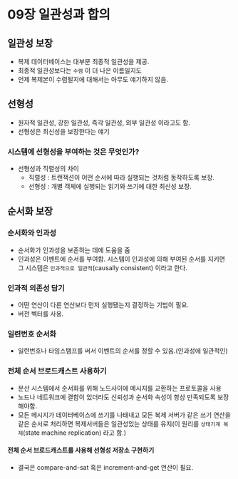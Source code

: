 # 09장 일관성과 합의

## 일관성 보장
- 복제 데이터베이스는 대부분 최종적 일관성을 제공.
- 최종적 일관성보다는 `수렴` 이 더 나은 이름일지도
- 언제 복제본이 수렴될지에 대해서는 아무도 얘기하지 않음.

## 선형성
- 원자적 일관성, 강한 일관성, 즉각 일관성, 외부 일관성 이라고도 함.
- 선형성은 최신성을 보장한다는 얘기

### 시스템에 선형성을 부여하는 것은 무엇인가?
- 선형성과 직렬성의 차이 
	- 직렬성 : 트랜잭션이 어떤 순서에 따라 실행되는 것처럼 동작하도록 보장.
	- 선형성 : 개별 객체에 실행되는 읽기와 쓰기에 대한 최신성 보장.

## 순서화 보장

### 순서화와 인과성
- 순서화가 인과성을 보존하는 데에 도움을 줌
- 인과성은 이벤트에 순서를 부여함. 시스템이 인과성에 의해 부여된 순서를 지키면 그 시스템은 `인과적으로 일관적`(causally consistent) 이라고 한다.

### 인과적 의존성 담기
- 어떤 연산이 다른 연산보다 먼저 실행됐는지 결정하는 기법이 필요.
- 버전 벡터를 사용.

### 일련번호 순서화
- 일련번호나 타임스탬프를 써서 이벤트의 순서를 정할 수 있음.(인과성에 일관적인)

### 전체 순서 브로드캐스트 사용하기
- 분산 시스템에서 순서화를 위해 노드사이에 메시지를 교환하는 프로토콜을 사용
- 노드나 네트워크에 결함이 있더라도 신뢰성과 순서화 속성이 항상 만족되도록 보장해야함.
- 모든 메시지가 데이터베이스에 쓰기를 나태내고 모든 복제 서버가 같은 쓰기 연산을 같은 순서로 처리하면 복제서버들은 일관성있는 상태를 유지(이 원리를 `상태기계 복제`(state machine replication) 라고 함.)

#### 전체 순서 브로드캐스트를 사용해 선형성 저장소 구현하기
- 결국은 compare-and-sat 혹은 increment-and-get 연산이 필요.